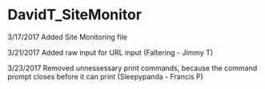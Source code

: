 # DavidT_SiteMonitor

3/17/2017 Added Site Monitoring file

3/21/2017 Added raw input for URL input (Faltering - Jimmy T)

3/23/2017 Removed unnessessary print commands, because the command prompt closes before it can print (Sleepypanda - Francis P)
